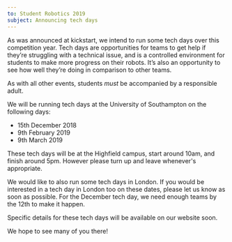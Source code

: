 ```yaml
---
to: Student Robotics 2019
subject: Announcing tech days
---
```


As was announced at kickstart, we intend to run some tech days over this competition year. Tech days are opportunities for teams to get help if they’re struggling with a technical issue, and is a controlled environment for students to make more progress on their robots. It’s also an opportunity to see how well they’re doing in comparison to other teams.

As with all other events, students *must* be accompanied by a responsible adult.

We will be running tech days at the University of Southampton on the following days:

- 15th December 2018
- 9th February 2019
- 9th March 2019

These tech days will be at the Highfield campus, start around 10am, and finish around 5pm. However please turn up and leave whenever's appropriate.

We would like to also run some tech days in London. If you would be interested in a tech day in London too on these dates, please let us know as soon as possible. For the December tech day, we need enough teams by the 12th to make it happen.

Specific details for these tech days will be available on our website soon.

We hope to see many of you there!
